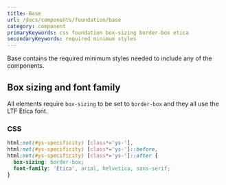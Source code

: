 ```yaml
---
title: Base
url: /docs/components/foundation/base
category: component
primaryKeywords: css foundation box-sizing border-box etica
secondaryKeywords: required minimum styles
---
```


Base contains the required minimum styles needed to include any of the components.

## Box sizing and font family
All elements require `box-sizing` to be set to `border-box` and they all use the LTF Etica font.

### CSS
<div class="element-preview">
  <div class="element-preview__inner" hidden>
    html:not(#ys-specificity) [class*='ys-'],
    html:not(#ys-specificity) [class*='ys-']::before,
    html:not(#ys-specificity) [class*='ys-']::after {
      box-sizing: border-box;
      font-family: 'Etica', arial, helvetica, sans-serif;
    }
  </div>
</div>

```css
html:not(#ys-specificity) [class*='ys-'],
html:not(#ys-specificity) [class*='ys-']::before,
html:not(#ys-specificity) [class*='ys-']::after {
  box-sizing: border-box;
  font-family: 'Etica', arial, helvetica, sans-serif;
}
```
